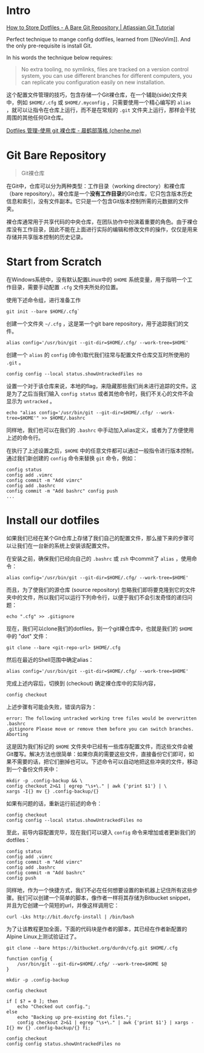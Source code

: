 # Intro

[How to Store Dotfiles - A Bare Git Repository | Atlassian Git Tutorial](https://www.atlassian.com/git/tutorials/dotfiles)

Perfect technique to mange config dotfiles, learned from [[NeoVim]]. And the only pre-requisite is install Git.

In his words the technique below requires:

>No extra tooling, no symlinks, files are tracked on a version control system, you can use different branches for different computers, you can replicate you configuration easily on new installation.

这个配置文件管理的技巧，包含存储一个Git裸仓库，在一个辅助(side)文件夹中，例如 `$HOME/.cfg` 或 `$HOME/.myconfig` ，只需要使用一个精心编写的 `alias` ，就可以让指令在仓库上运行，而不是在常规的 `.git` 文件夹上运行，那样会干扰周围的其他任何Git仓库。

[Dotfiles 管理-使用 git 裸仓库 - 晨鹤部落格 (chenhe.me)](https://chenhe.me/post/dotfiles-guan-li-shi-yong-git-luo-cang-ku)

# Git Bare Repository

>Git裸仓库

在Git中，仓库可以分为两种类型：工作目录（working directory）和裸仓库（bare repository）。裸仓库是一个**没有工作目录**的Git仓库，它只包含版本历史信息和索引，没有文件副本。它只是一个包含Git版本控制所需的元数据的文件夹。

裸仓库通常用于共享代码的中央仓库，在团队协作中扮演着重要的角色。由于裸仓库没有工作目录，因此不能在上面进行实际的编辑和修改文件的操作，仅仅是用来存储并共享版本控制的历史记录。

# Start from Scratch

在Windows系统中，没有默认配置Linux中的 `$HOME` 系统变量，用于指明一个工作目录，需要手动配置 `.cfg` 文件夹所处的位置。

使用下述命令组，进行准备工作

```Shell
git init --bare $HOME/.cfg`
```

创建一个文件夹 `~/.cfg` ，这是第一个git bare repository，用于追踪我们的文件。

```Shell
alias config='/usr/bin/git --git-dir=$HOME/.cfg/ --work-tree=$HOME'
``` 

创建一个 `alias` 的 `config` (命令)取代我们往常与配置文件仓库交互时所使用的 `.git` 。

```Shell
config config --local status.showUntrackedFiles no
```

设置一个对于该仓库来说，本地的flag，来隐藏那些我们尚未进行追踪的文件。这是为了之后当我们输入 `config status` 或者其他命令时，我们不关心的文件不会显示为 `untracked` 。

```Shell
echo "alias config='/usr/bin/git --git-dir=$HOME/.cfg/ --work-tree=$HOME'" >> $HOME/.bashrc
```

同样地，我们也可以在我们的 `.bashrc` 中手动加入alias定义，或者为了方便使用上述的命令行。

在执行了上述设置之后，`$HOME` 中的任意文件都可以通过一般指令进行版本控制，通过我们新创建的 `config` 命令来替换 `git` 命令，例如：

```Shell
config status
config add .vimrc
config commit -m "Add vimrc"
config add .bashrc
config commit -m "Add bashrc" config push
...
```

# Install our dotfiles

如果我们已经在某个Git仓库上存储了我们自己的配置文件，那么接下来的步骤可以让我们在一台新的系统上安装该配置文件。

在安装之前，确保我们已经向自己的 `.bashrc` 或 `zsh` 中commit了 `alias` ，使用命令：

```Shell
alias config='/usr/bin/git --git-dir=$HOME/.cfg/ --work-tree=$HOME'
```

而且，为了使我们的源仓库 (source repository) 忽略我们即将要克隆到它的文件夹中的文件，所以我们可以运行下列命令行，以便于我们不会引发奇怪的递归问题：

```Shell
echo ".cfg" >> .gitignore
```

现在，我们可以clone我们的dotfiles，到一个git裸仓库中，也就是我们的 `$HOME` 中的 "dot" 文件：

```Shell
git clone --bare <git-repo-url> $HOME/.cfg
```

然后在最近的Shell范围中确定alias：

```Shell
alias config='/usr/bin/git --git-dir=$HOME/.cfg/ --work-tree=$HOME'
```

完成上述内容后，切换到 (checkout) 确定裸仓库中的实际内容，

```Shell
config checkout
```

上述步骤有可能会失败，错误内容为：

```Shell
error: The following untracked working tree files would be overwritten by checkout:
.bashrc
.gitignore Please move or remove them before you can switch branches. Aborting
```

这是因为我们标记的 `$HOME` 文件夹中已经有一些库存配置文件，而这些文件会被Git覆写。解决方法也很简单：如果你真的需要这些文件，直接备份它们即可，如果不需要的话，把它们删掉也可以。下述命令可以自动地把这些冲突的文件，移动到一个备份文件夹中：

```Shell
mkdir -p .config-backup && \
config checkout 2>&1 | egrep "\s+\." | awk {'print $1'} | \
xargs -I{} mv {} .config-backup/{}
```

如果有问题的话，重新运行前述的命令：

```Shell
config checkout
config config --local status.showUntrackedFiles no
```

至此，前导内容配置完毕，现在我们可以键入 `config` 命令来增加或者更新我们的dotfiles：

```Shell
config status
config add .vimrc
config commit -m "Add vimrc"
config add .bashrc
config commit -m "Add bashrc"
config push
```

同样地，作为一个快捷方式，我们不必在任何想要设置的新机器上记住所有这些步骤。我们可以创建一个简单的脚本，像作者一样将其存储为Bitbucket snippet，并且为它创建一个简短的url，并像这样调用它：

```Shell
curl -Lks http://bit.do/cfg-install | /bin/bash
```

为了让该教程更加全面，下面的代码块是作者的脚本，其已经在作者新配置的Alpine Linux上测试验证过了。

```Shell
git clone --bare https://bitbucket.org/durdn/cfg.git $HOME/.cfg

function config {
    /usr/bin/git --git-dir=$HOME/.cfg/ --work-tree=$HOME $@
}

mkdir -p .config-backup

config checkout

if [ $? = 0 ]; then
    echo "Checked out config.";
else
    echo "Backing up pre-existing dot files.";     config checkout 2>&1 | egrep "\s+\." | awk {'print $1'} | xargs -I{} mv {} .config-backup/{} fi;

config checkout
config config status.showUntrackedFiles no
```
